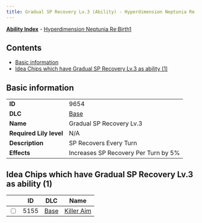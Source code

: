 ```yaml
---
title: Gradual SP Recovery Lv.3 (Ability) - Hyperdimension Neptunia Re;Birth1
---
```


[**Ability Index**](/neptunia/rb1/ability/index.html) - [Hyperdimension Neptunia Re;Birth1](/neptunia/rb1)

## Contents

- [Basic information](#basic-information)
- [Idea Chips which have Gradual SP Recovery Lv.3 as ability (1)](#idea-chips-which-have-gradual-sp-recovery-lv3-as-ability-1)

## Basic information

|   |   |
| -- | -- |
| **ID** | 9654
**DLC** | [Base](/neptunia/rb1/dlc/1-base.html)
**Name** | Gradual SP Recovery Lv.3
**Required Lily level** | N/A
**Description** | SP Recovers Every Turn
**Effects** | Increases SP Recovery Per Turn by 5% |


## Idea Chips which have Gradual SP Recovery Lv.3 as ability (1)

|    | ID | DLC | Name |
| -- | -- | --- | ---- |
| <input type="checkbox" id="rb1-item-1-5155" class="trackbox" /> | 5155 | [Base](/neptunia/rb1/dlc/1-base.html) | [Killer Aim](/neptunia/rb1/item/1-5155-killer-aim.html) |
